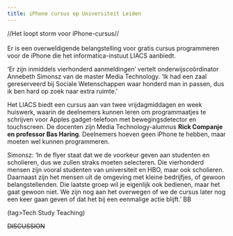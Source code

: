 ```yaml
---
title: iPhone cursus op Universiteit Leiden
---
```

//Het loopt storm voor iPhone-cursus//
\
\
Er is een overweldigende belangstelling voor gratis cursus programmeren voor de iPhone die het informatica-instuut LIACS aanbiedt.

‘Er zijn inmiddels vierhonderd aanmeldingen’ vertelt onderwijscoördinator Annebeth Simonsz van de master Media Technology. ‘Ik had een zaal gereserveerd bij Sociale Wetenschappen waar honderd man in passen, dus ik ben hard op zoek naar extra ruimte.’

Het LIACS biedt een cursus aan van twee vrijdagmiddagen en week huiswerk, waarin de deelnemers kunnen leren om programmaatjes te schrijven voor Apples gadget-telefoon met bewegingsdetector en touchscreen. De docenten zijn Media Technology-alumnus **Rick Companje en professor Bas Haring**. Deelnemers hoeven geen iPhone te hebben, maar moeten wel kunnen programmeren.

Simonsz: ‘In de flyer staat dat we de voorkeur geven aan studenten en scholieren, dus we zullen straks moeten selecteren. Die vierhonderd mensen zijn vooral studenten van universiteit en HBO, maar ook scholieren. Daarnaast zijn het mensen uit de omgeving met kleine bedrijfjes, of gewoon belangstellenden. Die laatste groep wil je eigenlijk ook bedienen, maar het gaat gewoon niet. We zijn nog aan het overwegen of we de cursus later nog een keer gaan geven of dat het bij een eenmalige actie blijft.’ BB

(tag>Tech Study Teaching)


~~DISCUSSION~~
